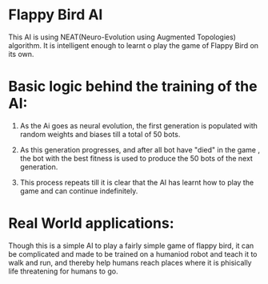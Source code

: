# Flappy Bird AI
This AI is using NEAT(Neuro-Evolution using Augmented Topologies) algorithm. It is intelligent enough to learnt o play the game of Flappy Bird on its own.

# Basic logic behind the training of the AI:

1. As the Ai goes as neural evolution, the first generation is populated with random weights and biases till a total of 50 bots.

2. As this generation progresses, and after all bot have "died" in the game , the bot with the best fitness is used to produce the 50 bots of the next generation.

3. This process repeats till it is clear that the AI has learnt how to play the game and can continue indefinitely.

# Real World applications:

Though this is a simple AI to play a fairly simple game of flappy bird, it can be complicated and made to be trained on a humaniod robot and teach it to walk and run, and thereby help humans reach places where it is phisically life threatening for humans to go. 
